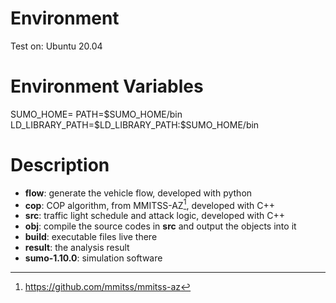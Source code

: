 # Environment
Test on: Ubuntu 20.04

# Environment Variables
SUMO_HOME=<sumo directory>
PATH=\$SUMO_HOME/bin
LD_LIBRARY_PATH=\$LD_LIBRARY_PATH:\$SUMO_HOME/bin

# Description

- **flow**: generate the vehicle flow, developed with python
- **cop**: COP algorithm, from MMITSS-AZ[^1], developed with C++
- **src**: traffic light schedule and attack logic, developed with C++
- **obj**: compile the source codes in **src** and output the objects into it
- **build**: executable files live there
- **result**: the analysis result 
- **sumo-1.10.0**: simulation software

[^1]: https://github.com/mmitss/mmitss-az


